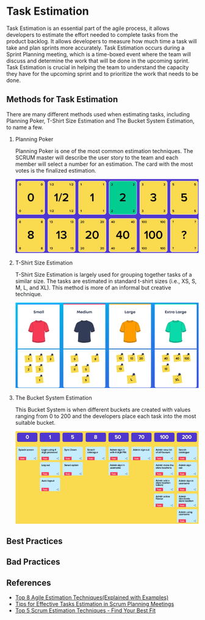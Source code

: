 # Task Estimation
Task Estimation is an essential part of the agile process, it allows developers to estimate the effort needed to complete tasks from the product backlog. It allows developers to measure how much time a task will take and plan sprints more accurately. Task Estimation occurs during a Sprint Planning meeting, which is a time-boxed event where the team will discuss and determine the work that will be done in the upcoming sprint. Task Estimation is crucial in helping the team to understand the capacity they have for the upcoming sprint and to prioritize the work that needs to be done.

## Methods for Task Estimation
There are many different methods used when estimating tasks, including Planning Poker, T-Shirt Size Estimation and The Bucket System Estimation, to name a few. 

1. Planning Poker 
    
    Planning Poker is one of the most common estimation techniques. The SCRUM master will describe the user story to the team and each member will select a number for an estimation. The card with the most votes is the finalized estimation. 

    ![Planning Poker Image](../images/planning_poker_estimation.png)

2. T-Shirt Size Estimation

    T-Shirt Size Estimation is largely used for grouping together tasks of a similar size. The tasks are estimated in standard t-shirt sizes (i.e., XS, S, M, L, and XL). This method is more of an informal but creative technique.

    ![T-Shirt Size Estimation Image](../images/t-shirt_size_estimation.png)

3. The Bucket System Estimation

    This Bucket System is when different buckets are created with values ranging from 0 to 200 and the developers place each task into the most suitable bucket. 

    ![The Bucket System Estimation Image](../images/bucket_system_estimation.png)

## Best Practices

## Bad Practices

## References
- [Top 8 Agile Estimation Techniques(Explained with Examples)](https://www.netsolutions.com/insights/how-to-estimate-projects-in-agile/#what-is-estimation-in-agile )  
- [Tips for Effective Tasks Estimation in Scrum Planning Meetings](https://liuhongbo.medium.com/tips-for-effective-task-estimation-in-scrum-planning-meetings-c7a6af2c4966)
- [Top 5 Scrum Estimation Techniques - Find Your Best Fit]( https://www.knowledgehut.com/blog/agile/top-5-scrum-estimation-techniques-find-your-best-fit)